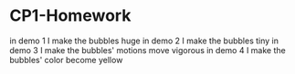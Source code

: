# CP1-Homework
in demo 1 I make the bubbles huge
in demo 2 I make the bubbles tiny
in demo 3 I make the bubbles' motions move vigorous
in demo 4 I make the bubbles' color become yellow
